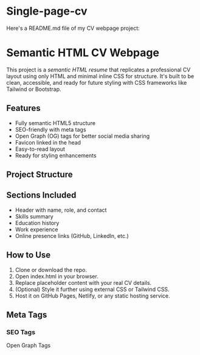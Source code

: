 # Single-page-cv
Here's a README.md file of my CV webpage project:

# Semantic HTML CV Webpage

This project is a *semantic HTML resume* that replicates a professional CV layout using only HTML and minimal inline CSS for structure. It's built to be clean, accessible, and ready for future styling with CSS frameworks like Tailwind or Bootstrap.

## Features

- Fully semantic HTML5 structure
- SEO-friendly with meta tags
- Open Graph (OG) tags for better social media sharing
- Favicon linked in the head
- Easy-to-read layout
- Ready for styling enhancements

## Project Structure
## Sections Included

- Header with name, role, and contact
- Skills summary
- Education history
- Work experience
- Online presence links (GitHub, LinkedIn, etc.)

## How to Use

1. Clone or download the repo.
2. Open index.html in your browser.
3. Replace placeholder content with your real CV details.
4. (Optional) Style it further using external CSS or Tailwind CSS.
5. Host it on GitHub Pages, Netlify, or any static hosting service.

## Meta Tags

### SEO Tags

<meta name="description" content="Your CV description" />
<meta name="keywords" content="Frontend, Developer, Resume, HTML" />
<meta name="author" content="Your Name" />

Open Graph Tags

<meta property="og:title" content="Your Name - CV" />
<meta property="og:description" content="CV of a Junior Frontend Developer." />
<meta property="og:type" content="website" />
<meta property="og:url" content="https://your-cv-link.com" />
<meta property="og:image" content="https://your-cv-link.com/image.jpg" />

